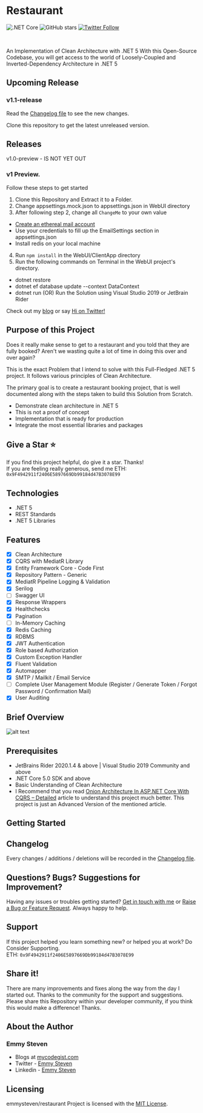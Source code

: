 # Restaurant

![.NET Core](https://github.com/iammukeshm/CleanArchitecture.WebApi/workflows/.NET%20Core/badge.svg?branch=master)
![GitHub stars](https://img.shields.io/github/stars/emmysteven/restaurant)
[![Twitter Follow](https://img.shields.io/twitter/follow/emmysteven_?style=social&label=follow)](https://twitter.com/emmysteven_)

<br/>

An Implementation of Clean Architecture with .NET 5
With this Open-Source Codebase, you will get access to the world of Loosely-Coupled and Inverted-Dependency Architecture in .NET 5

## Upcoming Release 

### v1.1-release 

Read the [Changelog file](https://github.com/emmysteven/restaurant/blob/master/CHANGELOG.md) to see the new changes.

Clone this repository to get the latest unreleased version.


## Releases

v1.0-preview - IS NOT YET OUT<!--[Download the first Preview here](https://github.com/emmysteven/restaurant/releases/tag/v1.0-preview) -->

### v1 Preview.
Follow these steps to get started
1. Clone this Repository and Extract it to a Folder.
2. Change appsettings.mock.json to appsettings.json in WebUI directory
3. After following step 2, change all <code>ChangeMe</code> to your own value
- [Create an ethereal mail account](https://ethereal.email/)
- Use your credentials to fill up the EmailSettings section in appsettings.json
- Install redis on your local machine
4. Run <code>npm install</code> in the WebUI/ClientApp directory 
5. Run the following commands on Terminal in the WebUI project's directory.
- dotnet restore
- dotnet ef database update --context DataContext
- dotnet run (OR) Run the Solution using Visual Studio 2019 or JetBrain Rider

Check out my [blog](https://www.mycodegist.com) or say [Hi on Twitter!](https://twitter.com/emmysteven_)

## Purpose of this Project

Does it really make sense to get to a restaurant and you told that they are fully booked? Aren't we wasting quite a lot of time in doing this over and over again?

This is the exact Problem that I intend to solve with this Full-Fledged .NET 5 project. It follows various principles of Clean Architecture.

The primary goal is to create a restaurant booking project, that is well documented along with the steps taken to build this Solution from Scratch.
- Demonstrate clean architecture in .NET 5 
- This is not a proof of concept
- Implementation that is ready for production
- Integrate the most essential libraries and packages

## Give a Star ⭐
If you find this project helpful, do give it a star. Thanks! <br/>
If you are feeling really generous, send me ETH: <code>0x9F4942911f2406E5897669Db99184d47B3078E99</code>

## Technologies
- .NET 5
- REST Standards
- .NET 5 Libraries

## Features
- [x] Clean Architecture
- [x] CQRS with MediatR Library
- [x] Entity Framework Core - Code First
- [x] Repository Pattern - Generic
- [x] MediatR Pipeline Logging & Validation
- [x] Serilog
- [ ] Swagger UI
- [x] Response Wrappers
- [x] Healthchecks
- [x] Pagination
- [ ] In-Memory Caching
- [x] Redis Caching
- [x] RDBMS
- [x] JWT Authentication
- [x] Role based Authorization
- [x] Custom Exception Handler
- [x] Fluent Validation
- [x] Automapper
- [x] SMTP / Mailkit / Email Service
- [ ] Complete User Management Module (Register / Generate Token / Forgot Password / Confirmation Mail)
- [x] User Auditing

## Brief Overview
![alt text](https://pbs.twimg.com/media/EnmjcrjW4AEvm-e?format=jpg&name=900x900)

## Prerequisites
- JetBrains Rider 2020.1.4 & above | Visual Studio 2019 Community and above
- .NET Core 5.0 SDK and above
- Basic Understanding of Clean Architecture
- I Recommend that you read [Onion Architecture In ASP.NET Core With CQRS – Detailed](https://www.codewithmukesh.com/blog/onion-architecture-in-aspnet-core/) article to understand this project much better. This project is just an Advanced Version of the mentioned article.

## Getting Started

## Changelog
Every changes / additions / deletions will be recorded in the [Changelog file](https://github.com/emmysteven/Restaurant/blob/main/CHANGELOG.md).

## Questions? Bugs? Suggestions for Improvement?
Having any issues or troubles getting started? [Get in touch with me](https://www.mycodegist.com/contact) or [Raise a Bug or Feature Request](https://github.com/emmysteven/restaurant/issues/new/choose). Always happy to help.

## Support
If this project helped you learn something new? or helped you at work? Do Consider Supporting. <br/>
ETH: <code>0x9F4942911f2406E5897669Db99184d47B3078E99</code>


## Share it!
There are many improvements and fixes along the way from the day I started out. Thanks to the community for the support and suggestions.
Please share this Repository within your developer community, if you think this would make a difference! Thanks.

## About the Author
### Emmy Steven
- Blogs at [mycodegist.com](https://www.mycodegist.com)
- Twitter - [Emmy Steven](https://www.twitter.com/emmysteven_)
- Linkedin - [Emmy Steven](https://www.linkedin.com/in/emmysteven/)

## Licensing
emmysteven/restaurant Project is licensed with the [MIT License](https://github.com/emmysteven/restaurant/blob/main/LICENSE).
